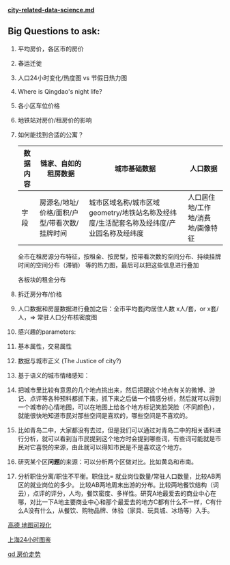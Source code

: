 [**city-related-data-science.md**](https://github.com/FFFlora/data-science-notes/blob/master/workshops-talks-books/city-related-data-science.md)

## Big Questions to ask:

1. 平均房价，各区市的房价

2. 春运迁徙

3. 人口24小时变化/热度图 vs 节假日热力图

4. Where is Qingdao's night life?

5. 各小区车位价格

6. 地铁站对房价/租房价的影响

7. 如何能找到合适的公寓？

   | 数据内容 | 链家、自如的租房数据                         | 城市基础数据                                                 | 人口数据                          |
   | -------- | -------------------------------------------- | ------------------------------------------------------------ | --------------------------------- |
   | 字段     | 房源名/地址/价格/面积/户型/带看次数/挂牌时间 | 城市区域名称/城市区域geometry/地铁站名称及经纬度/生活配套名称及经纬度/产业园名称及经纬度 | 人口居住地/工作地/消费地/画像特征 |

   全市在租房源分布特征，按租金、按房型，按带看次数的空间分布、持续挂牌时间的空间分布（滞销） 等的热力图，最后可以把这些信息进行叠加

   各板块的租金分布

8. 拆迁房分布/价格

9. 人口数据和房屋数据进行叠加之后：全市平均套j均居住人数 x人/套，or x套/人，=> 常驻人口分布核密度图

10. 感兴趣的parameters:

11. 基本属性，交易属性

12. 数据与城市正义 (The Justice of city?)

13. 基于语义的城市情绪感知：

14. 把城市里比较有意思的几个地点挑出来，然后把跟这个地点有关的微博、游记、点评等各种预料都抓下来，抓下来之后做一个情感分析，然后就可以得到一个城市的心情地图，可以在地图上给各个地方标记笑脸哭脸（不同颜色），就能很快地知道市民对那些空间是喜欢的，哪些空间是不喜欢的。

15. 比如青岛二中，大家都没有去过，但是我们可以通过对青岛二中的相关语料进行分析，就可以看到当市民提到这个地方时会提到哪些词，有些词可能就是市民对它喜悦的来源，由此就可以得知市民是不是喜欢这个地方。

16. 研究某个区**问题**的来源：可以分析两个区做对比。比如黄岛和市南。

17. 分析职住分离/职住不平衡。职住比= 就业岗位数量/常驻人口数量，比较AB两区的就业岗位的多少。  比较AB两地周末出游的分布。比较两地餐饮结构（词云），点评的评分，人均，餐饮密度、多样性。研究A地最爱去的商业中心在哪，对比一下A地主要商业中心和那个最爱去的地方C都有什么不一样，C有什么A没有什么，从餐饮、购物品牌、体验（家具、玩具城、冰场等）入手。

[高德 地图可视化](https://lbs.amap.com/demo-center/loca-api)

[上海24小时图鉴](https://mp.weixin.qq.com/s?__biz=MzA4MzcxNjg5MQ==&mid=2651043417&idx=1&sn=f3fbe80e133881c966f892cab2a796cf&chksm=8405282db372a13b93205ee57f245101b4ea01bf827b1158237ede5d3d9a8e53f00ecc82a82b&scene=27#wechat_redirect)

[qd 房价走势](https://www.anjuke.com/fangjia/qd/)